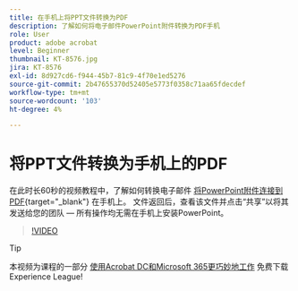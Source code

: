 ```yaml
---
title: 在手机上将PPT文件转换为PDF
description: 了解如何将电子邮件PowerPoint附件转换为PDF手机
role: User
product: adobe acrobat
level: Beginner
thumbnail: KT-8576.jpg
jira: KT-8576
exl-id: 8d927cd6-f944-45b7-81c9-4f70e1ed5276
source-git-commit: 2b47655370d52405e5773f0358c71aa65fdecdef
workflow-type: tm+mt
source-wordcount: '103'
ht-degree: 4%

---
```


# 将PPT文件转换为手机上的PDF

在此时长60秒的视频教程中，了解如何转换电子邮件 [将PowerPoint附件连接到PDF](https://www.adobe.com/acrobat/online/ppt-to-pdf.html){target="_blank"} 在手机上。 文件返回后，查看该文件并点击“共享”以将其发送给您的团队 — 所有操作均无需在手机上安装PowerPoint。

>[!VIDEO](https://video.tv.adobe.com/v/336366?quality=12&learn=on&hidetitle=true)

>[!TIP]
>
>本视频为课程的一部分 [使用Acrobat DC和Microsoft 365更巧妙地工作](https://experienceleague.adobe.com/?recommended=Acrobat-U-1-2021.microsoft365) 免费下载Experience League!
